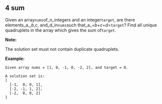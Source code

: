 ## 4 sum

Given an array`nums`of_n_integers and an integer`target`, are there elements_a_,_b_,_c_, and_d_in`nums`such that_a_+_b_+_c_+_d_=`target`? Find all unique quadruplets in the array which gives the sum of`target`.

**Note:**

The solution set must not contain duplicate quadruplets.

**Example:**

```
Given array nums = [1, 0, -1, 0, -2, 2], and target = 0.

A solution set is:
[
  [-1,  0, 0, 1],
  [-2, -1, 1, 2],
  [-2,  0, 0, 2]
]

```

  




